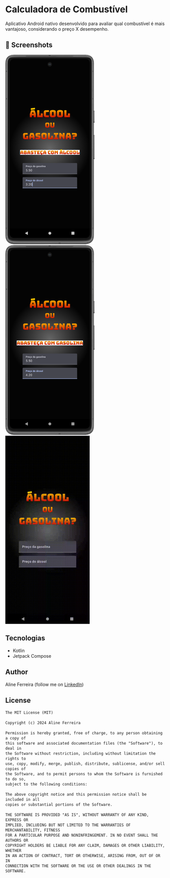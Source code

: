 # Calculadora de Combustível
Aplicativo Android nativo desenvolvido para avaliar qual combustível é mais vantajoso, considerando o preço X desempenho. 

## :camera_flash: Screenshots

<img src="app/src/screens/alcool.png" width="280">&emsp;<img src="app/src/screens/gasolina.png" width="280">&emsp;<img src="app/src/screens/video-alcool-gasolina.gif" width="265">


## Tecnologias
* Kotlin
* Jetpack Compose
		 

## Author
Aline Ferreira (follow me on [LinkedIn](https://www.linkedin.com/in/ferreiraline/))

## License
```
The MIT License (MIT)

Copyright (c) 2024 Aline Ferreira

Permission is hereby granted, free of charge, to any person obtaining a copy of
this software and associated documentation files (the "Software"), to deal in
the Software without restriction, including without limitation the rights to
use, copy, modify, merge, publish, distribute, sublicense, and/or sell copies of
the Software, and to permit persons to whom the Software is furnished to do so,
subject to the following conditions:

The above copyright notice and this permission notice shall be included in all
copies or substantial portions of the Software.

THE SOFTWARE IS PROVIDED "AS IS", WITHOUT WARRANTY OF ANY KIND, EXPRESS OR
IMPLIED, INCLUDING BUT NOT LIMITED TO THE WARRANTIES OF MERCHANTABILITY, FITNESS
FOR A PARTICULAR PURPOSE AND NONINFRINGEMENT. IN NO EVENT SHALL THE AUTHORS OR
COPYRIGHT HOLDERS BE LIABLE FOR ANY CLAIM, DAMAGES OR OTHER LIABILITY, WHETHER
IN AN ACTION OF CONTRACT, TORT OR OTHERWISE, ARISING FROM, OUT OF OR IN
CONNECTION WITH THE SOFTWARE OR THE USE OR OTHER DEALINGS IN THE SOFTWARE.
